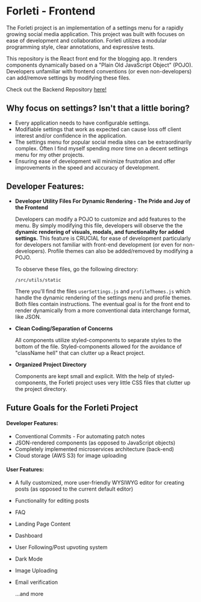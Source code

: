 # Forleti - Frontend
The Forleti project is an implementation of a settings menu for a rapidly growing social media application. This project was built with focuses on ease of development and collaboration.  Forleti utilizes a modular programming style, clear annotations, and expressive tests.

This repository is the React front end for the blogging app. It renders components dynamically based on a "Plain Old JavaScript Object" (POJO). Developers unfamiliar with frontend conventions (or even non-developers) can add/remove settings by modifying these files. 

Check out the Backend Repository [here!](https://github.com/nbry/forleti-be)

## Why focus on settings? Isn't that a little boring?

- Every application needs to have configurable settings.
- Modifiable settings that work as expected can cause loss off client interest and/or confidence in the application.
- The settings menu for popular social media sites can be extraordinarily complex. Often I find myself spending *more* time on a decent settings menu for my other projects.
- Ensuring ease of development will minimize frustration and offer improvements in the speed and accuracy of development.

## Developer Features:

- **Developer Utility Files For Dynamic Rendering - The Pride and Joy of the Frontend**

	Developers can modify a POJO to customize and add features to the menu. By simply modifying this file, developers will observe the the **dynamic rendering of visuals, modals, and functionality for added settings.** This feature is CRUCIAL for ease of development particularly for developers not familiar with front-end development (or even for non-developers). Profile themes can also be added/removed by modifying a POJO.

	To observe these files, go the following directory: 

	`/src/utils/static`

	There you'll find the files `userSettings.js` and `profileThemes.js` which handle the dynamic rendering of the settings menu and profile themes. Both files contain instructions. The eventual goal is for the front end to render dynamically from a more conventional data interchange format, like JSON. 


- **Clean Coding/Separation of Concerns**  

	All components utilize styled-components to separate styles to the bottom of the file. Styled-components allowed for the avoidance of "className hell" that can clutter up a React project.


- **Organized Project Directory**

	Components are kept small and explicit. With the help of styled-components, the Forleti project uses very little CSS files that clutter up the project directory.



## Future Goals for the Forleti Project

#### Developer Features:

- Conventional Commits - For automating patch notes
- JSON-rendered components (as opposed to JavaScript objects)
- Completely implemented microservices architecture (back-end)
- Cloud storage (AWS S3) for image uploading

#### User Features:

- A fully customized, more user-friendly WYSIWYG editor for creating posts (as opposed to the current default editor)
- Functionality for editing posts
- FAQ
- Landing Page Content
- Dashboard
- User Following/Post upvoting system
- Dark Mode
- Image Uploading
- Email verification

	…and more
